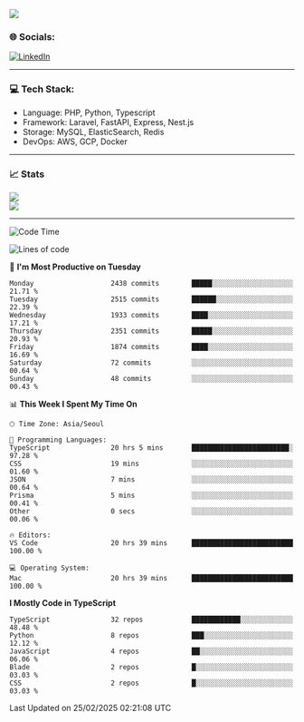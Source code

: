 <!--[![](https://visitcount.itsvg.in/api?id=jin-wk&icon=7&color=12)](https://visitcount.itsvg.in)-->
<!--[![Hits](https://hits.seeyoufarm.com/api/count/incr/badge.svg?url=https%3A%2F%2Fgithub.com%2Fjin-wk&count_bg=%235F625C&title_bg=%23555555&icon=github.svg&icon_color=%23E7E7E7&title=Hits&edge_flat=false)](https://hits.seeyoufarm.com)-->
![](https://komarev.com/ghpvc/?username=jin-wk&color=lightgrey&style=for-the-badge)

### 🌐 Socials:
[![LinkedIn](https://img.shields.io/badge/LinkedIn-%230077B5.svg?logo=linkedin&logoColor=white)](https://linkedin.com/in/jinwook-lee-242625241) 

---

### 💻 Tech Stack:
  - Language: PHP, Python, Typescript
  - Framework: Laravel, FastAPI, Express, Nest.js
  - Storage: MySQL, ElasticSearch, Redis
  - DevOps: AWS, GCP, Docker

---

### 📈 Stats
![](https://github-readme-stats.vercel.app/api?username=jin-wk&theme=dark&hide_border=true&include_all_commits=true&count_private=true)<br/>
![](https://github-readme-streak-stats.herokuapp.com/?user=jin-wk&theme=dark&hide_border=true)<br/>

---

<!--START_SECTION:waka-->
![Code Time](http://img.shields.io/badge/Code%20Time-2%2C027%20hrs%202%20mins-blue)

![Lines of code](https://img.shields.io/badge/From%20Hello%20World%20I%27ve%20Written-3.7%20million%20lines%20of%20code-blue)

📅 **I'm Most Productive on Tuesday** 

```text
Monday                   2438 commits        █████░░░░░░░░░░░░░░░░░░░░   21.71 % 
Tuesday                  2515 commits        ██████░░░░░░░░░░░░░░░░░░░   22.39 % 
Wednesday                1933 commits        ████░░░░░░░░░░░░░░░░░░░░░   17.21 % 
Thursday                 2351 commits        █████░░░░░░░░░░░░░░░░░░░░   20.93 % 
Friday                   1874 commits        ████░░░░░░░░░░░░░░░░░░░░░   16.69 % 
Saturday                 72 commits          ░░░░░░░░░░░░░░░░░░░░░░░░░   00.64 % 
Sunday                   48 commits          ░░░░░░░░░░░░░░░░░░░░░░░░░   00.43 % 
```


📊 **This Week I Spent My Time On** 

```text
🕑︎ Time Zone: Asia/Seoul

💬 Programming Languages: 
TypeScript               20 hrs 5 mins       ████████████████████████░   97.28 % 
CSS                      19 mins             ░░░░░░░░░░░░░░░░░░░░░░░░░   01.60 % 
JSON                     7 mins              ░░░░░░░░░░░░░░░░░░░░░░░░░   00.64 % 
Prisma                   5 mins              ░░░░░░░░░░░░░░░░░░░░░░░░░   00.41 % 
Other                    0 secs              ░░░░░░░░░░░░░░░░░░░░░░░░░   00.06 % 

🔥 Editors: 
VS Code                  20 hrs 39 mins      █████████████████████████   100.00 % 

💻 Operating System: 
Mac                      20 hrs 39 mins      █████████████████████████   100.00 % 
```

**I Mostly Code in TypeScript** 

```text
TypeScript               32 repos            ████████████░░░░░░░░░░░░░   48.48 % 
Python                   8 repos             ███░░░░░░░░░░░░░░░░░░░░░░   12.12 % 
JavaScript               4 repos             ██░░░░░░░░░░░░░░░░░░░░░░░   06.06 % 
Blade                    2 repos             █░░░░░░░░░░░░░░░░░░░░░░░░   03.03 % 
CSS                      2 repos             █░░░░░░░░░░░░░░░░░░░░░░░░   03.03 % 
```




 Last Updated on 25/02/2025 02:21:08 UTC
<!--END_SECTION:waka-->
